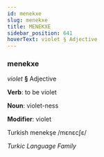```yaml
---
id: menekxe
slug: menekxe
title: MENEKXE
sidebar_position: 641
hoverText: violet § Adjective
---
```


### menekxe

*violet* **§** Adjective

**Verb**: to be violet

**Noun**: violet-ness

**Modifier**: violet

Turkish menekşe /mɛnɛcʃɛ/

*Turkic Language Family*